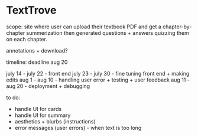 # TextTrove 

scope: site where user can upload their textbook PDF and get a chapter-by-chapter summerization then generated questions + answers quizzing them on each chapter. 

annotations + download?

timeline: deadline aug 20 

july 14 - july 22 - front end 
july 23 - july 30 - fine tuning front end + making edits 
aug 1 - aug 10 - handling user error + testing + user feedback 
aug 11 - aug 20 - deployment + debugging

to do: 
- handle UI for cards 
- handle UI for summary 
- aesthetics + blurbs (instructions)
- error messages (user errors) - when text is too long 